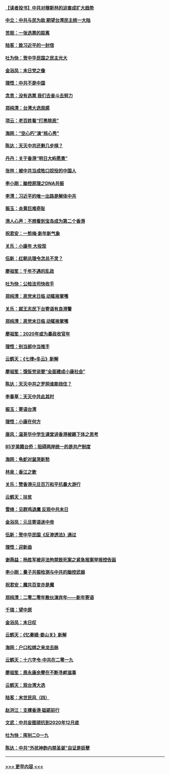 #### [【读者投书】中共对穆斯林的迫害成扩大趋势](../pages/nsc993/n11791371.md?t=01142044) 
#### [中立：中共与民为敌 期望台湾民主统一大陆](../pages/nsc993/n11790392.md?t=01142044) 
#### [苦胆：一张选票的距离](../pages/nsc993/n11788914.md?t=01142044) 
#### [陆客：致习近平的一封信](../pages/nsc993/n11788867.md?t=01142044) 
#### [吐为快：贺中华民国之民主光大](../pages/nsc993/n11788618.md?t=01142044) 
#### [金浴凤：末日党之像](../pages/nsc993/n11787475.md?t=01142044) 
#### [理悟：中共不是中国](../pages/nsc993/n11787463.md?t=01142044) 
#### [念贲：没有选票  我们去奋斗去努力](../pages/nsc993/n11787398.md?t=01142044) 
#### [郑纯清：台湾大选观感](../pages/nsc993/n11786210.md?t=01142044) 
#### [项云：老百姓看“打黑除恶”](../pages/nsc993/n11785398.md?t=01142044) 
#### [海网：“空心朽”演“核心秀”](../pages/nsc993/n11783874.md?t=01142044) 
#### [陈达：天灭中共还剩几步棋？](../pages/nsc993/n11783719.md?t=01142044) 
#### [丹丹：关于香港“明日大屿愿景”](../pages/nsc993/n11783273.md?t=01142044) 
#### [张林：被中共当成牲口奴役的中国人](../pages/nsc993/n11782397.md?t=01142044) 
#### [李小刚：脑控原理之DNA共振](../pages/nsc993/n11780962.md?t=01142044) 
#### [李清：习近平的唯一出路是解体中共](../pages/nsc993/n11780866.md?t=01142044) 
#### [振玉：炎黄巨难奇耻](../pages/nsc993/n11779632.md?t=01142044) 
#### [港人心声：不想看到宝岛成为第二个香港](../pages/nsc993/n11778817.md?t=01142044) 
#### [祝君安：一剪梅‧新年新气象](../pages/nsc993/n11776340.md?t=01142044) 
#### [关乐：小康年 大役现](../pages/nsc993/n11774213.md?t=01142044) 
#### [伍新：红朝总理令怎总不灵？](../pages/nsc993/n11770813.md?t=01142044) 
#### [廖祖笙：千年不遇的乱政](../pages/nsc993/n11770373.md?t=01142044) 
#### [吐为快：公检法司快收手](../pages/nsc993/n11770359.md?t=01142044) 
#### [郑纯清：恶党末日临 动辄挨掌嘴](../pages/nsc993/n11769912.md?t=01142044) 
#### [关乐：就王志民下台寄语有良港警](../pages/nsc993/n11769903.md?t=01142044) 
#### [郑纯清：恶党末日临 动辄挨掌嘴](../pages/nsc993/n11769356.md?t=01142044) 
#### [廖祖笙：2020年或为暴政收官年](../pages/nsc993/n11768216.md?t=01142044) 
#### [理悟：别当郎中当推手](../pages/nsc993/n11768243.md?t=01142044) 
#### [云鹤天：《七律▪冬云》新解](../pages/nsc993/n11768204.md?t=01142044) 
#### [廖祖笙：饿饭党说要“全面建成小康社会”](../pages/nsc993/n11767482.md?t=01142044) 
#### [陈达：天灭中共之罗网谁能挡住？](../pages/nsc993/n11767465.md?t=01142044) 
#### [李春草：天灭中共此其时](../pages/nsc993/n11767452.md?t=01142044) 
#### [振玉：寄语台湾](../pages/nsc993/n11767432.md?t=01142044) 
#### [理悟：小康在何方](../pages/nsc993/n11767394.md?t=01142044) 
#### [唐风：温哥华中学生课堂讲香港被踢下体之思考](../pages/nsc993/n11766848.md?t=01142044) 
#### [85岁美籍台侨：阻碍两岸统一的是共产制度](../pages/nsc993/n11765043.md?t=01142044) 
#### [海网：龟蛇对鼠哭新愁](../pages/nsc993/n11764895.md?t=01142044) 
#### [林泉：香江之歌](../pages/nsc993/n11764415.md?t=01142044) 
#### [关乐：赞香港元旦百万和平抗暴大游行](../pages/nsc993/n11764382.md?t=01142044) 
#### [云鹤天：扶贫](../pages/nsc993/n11764245.md?t=01142044) 
#### [雪绮：见群鸡退鹰  反观中共末日](../pages/nsc993/n11762112.md?t=01142044) 
#### [金浴凤：元旦寄语迷中帝](../pages/nsc993/n11761788.md?t=01142044) 
#### [伍新：贺中华民国《反渗透法》通过](../pages/nsc993/n11761994.md?t=01142044) 
#### [理悟：迎新曲](../pages/nsc993/n11761152.md?t=01142044) 
#### [谢燕益：杨胜军被非法拘禁致死案之紧急报案举报控告函](../pages/nsc993/n11756134.md?t=01142044) 
#### [李小刚：量子共振检测与中共的脑控武器](../pages/nsc993/n11754518.md?t=01142044) 
#### [祝君安：魔共百变亦是魔](../pages/nsc993/n11754469.md?t=01142044) 
#### [郑纯清：二零二零年散伙演弃年——新年寄语](../pages/nsc993/n11754195.md?t=01142044) 
#### [千瑞：望中原](../pages/nsc993/n11754159.md?t=01142044) 
#### [金浴凤：末日叹](../pages/nsc993/n11752359.md?t=01142044) 
#### [云鹤天：《忆秦娥‧娄山关》新解](../pages/nsc993/n11752348.md?t=01142044) 
#### [海网：户口松绑之来龙去脉](../pages/nsc993/n11752328.md?t=01142044) 
#### [云鹤天：十六字令‧中共在二零一九](../pages/nsc993/n11752305.md?t=01142044) 
#### [廖祖笙：周永康余孽在不断寻衅滋事](../pages/nsc993/n11751013.md?t=01142044) 
#### [云鹤天：观台湾大选](../pages/nsc993/n11751007.md?t=01142044) 
#### [陆客：末世民风（四）](../pages/nsc993/n11749203.md?t=01142044) 
#### [赵洪江：支撑香港 砥砺前行](../pages/nsc993/n11748482.md?t=01142044) 
#### [文武：中共妄图顽抗到2020年12月底](../pages/nsc993/n11748446.md?t=01142044) 
#### [吐为快：挥别二O一九](../pages/nsc993/n11748411.md?t=01142044) 
#### [陈达：中共“外扰神韵内禁圣诞”自证是妖孽](../pages/nsc993/n11748226.md?t=01142044) 

----
#### [ >>> 更早内容 <<< ](../indexes/nsc993-earlier.md)
